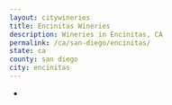 ```yaml
---
layout: citywineries
title: Encinitas Wineries
description: Wineries in Encinitas, CA
permalink: /ca/san-diego/encinitas/
state: ca
county: san diego
city: encinitas
---
```

-

